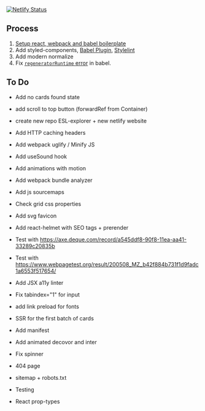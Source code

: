[![Netlify Status](https://api.netlify.com/api/v1/badges/e480a039-7119-445f-9946-084c41330c86/deploy-status)](https://app.netlify.com/sites/esl-cards/deploys)

## Process

1. [Setup react, webpack and babel boilerplate](https://www.valentinog.com/blog/babel/)
2. Add styled-components, [Babel Plugin](https://styled-components.com/docs/tooling#babel-plugin), [Stylelint](https://styled-components.com/docs/tooling#stylelint)
3. Add modern normalize
4. Fix [`regeneratorRuntime` error](https://github.com/babel/babel/issues/8829#issuecomment-456524916) in babel.

## To Do

* Add no cards found state
* add scroll to top button (forwardRef from Container)

* create new repo ESL-explorer + new netlify website
* Add HTTP caching headers
* Add webpack uglify / Minify JS
* Add useSound hook
* Add animations with motion
* Add webpack bundle analyzer


* Add js sourcemaps
* Check grid css properties
* Add svg favicon
* Add react-helmet with SEO tags + prerender
* Test with https://axe.deque.com/record/a545ddf8-90f8-11ea-aa41-33289c20835b
* Test with https://www.webpagetest.org/result/200508_MZ_b42f884b731f1d9fadc1a6553f517654/
* Add JSX a11y linter
* Fix tabindex="1" for input
* add link preload for fonts
* SSR for the first batch of cards
* Add manifest
* Add animated decovor and inter
* Fix spinner
* 404 page
* sitemap + robots.txt
* Testing
* React prop-types
